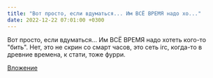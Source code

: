 ```yaml
---
title: "Вот просто, если вдуматься... Им ВСЁ ВРЕМЯ надо хо..."
date: 2022-12-22 07:01:00 +0300
---
```


Вот просто, если вдуматься... Им ВСЁ ВРЕМЯ надо хотеть кого-то "бить".
Нет, это не скрин со смарт часов, это сеть irc, когда-то в древние времена, к стати, тоже фурри.

[Вложение](https://vk.com/photo41076938_457249322)
